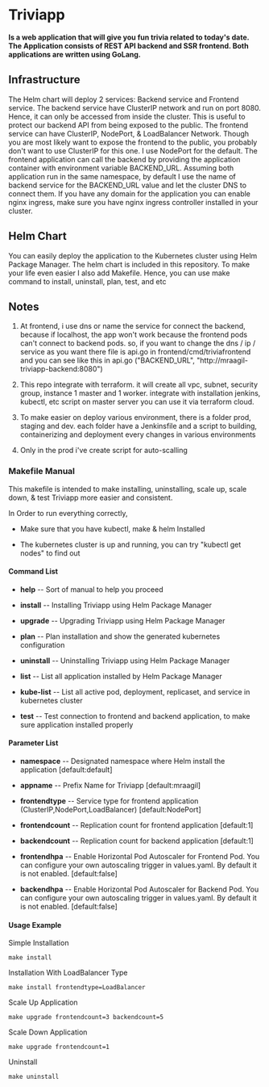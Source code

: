 # Triviapp

**Is a web application that will give you fun trivia related to today's date. The Application consists of REST API backend and SSR frontend. Both applications are written using GoLang.**

## Infrastructure
The Helm chart will deploy 2 services: Backend service and Frontend service. The backend service have ClusterIP network and run on port 8080. Hence, it can only be accessed from inside the cluster. This is useful to protect our backend API from being exposed to the public. The frontend service can have ClusterIP, NodePort, & LoadBalancer Network. Though you are most likely want to expose the frontend to the public, you probably don't want to use ClusterIP for this one. I use NodePort for the default. The frontend application can call the backend by providing the application container with environment variable BACKEND_URL. Assuming both application run in the same namespace, by default I use the name of backend service for the BACKEND_URL value and let the cluster DNS to connect them. If you have any domain for the application you can enable nginx ingress, make sure you have nginx ingress controller installed in your cluster.


## Helm Chart

You can easily deploy the application to the Kubernetes cluster using Helm Package Manager. The helm chart is included in this repository. To make your life even easier I also add Makefile. Hence, you can use make command to install, uninstall, plan, test, and etc

## Notes
1. At frontend, i use dns or name the service for connect the backend, because if localhost, the app won't work because the frontend pods can't connect to backend pods. so, if you want to change the dns / ip / service as you want there file is api.go in frontend/cmd/triviafrontend and you can see like this in api.go ("BACKEND_URL", "http://mraagil-triviapp-backend:8080")

2. This repo integrate with terraform. it will create all vpc, subnet, security group, instance 1 master and 1 worker. integrate with installation jenkins, kubectl, etc script on master server you can use it via terraform cloud.

3. To make easier on deploy various environment, there is a folder prod, staging and dev. each folder have a Jenkinsfile and a script to building, containerizing and deployment every changes in various environments

4. Only in the prod i've create script for auto-scalling


### Makefile Manual

This makefile is intended to make installing, uninstalling, scale up, scale down, & test Triviapp more easier and consistent.

In Order to run everything correctly,

- Make sure that you have kubectl, make & helm Installed

- The kubernetes cluster is up and running, you can try "kubectl get nodes" to find out

#### Command List

- **help** -- Sort of manual to help you proceed

- **install** -- Installing Triviapp using Helm Package Manager

- **upgrade** -- Upgrading Triviapp using Helm Package Manager

- **plan** -- Plan installation and show the generated kubernetes configuration

- **uninstall** -- Uninstalling Triviapp using Helm Package Manager

- **list** -- List all application installed by Helm Package Manager

- **kube-list** -- List all active pod, deployment, replicaset, and service in kubernetes cluster

- **test** -- Test connection to frontend and backend application, to make sure application installed properly

#### Parameter List

- **namespace** -- Designated namespace where Helm install the application [default:default]

- **appname** -- Prefix Name for Triviapp [default:mraagil]

- **frontendtype** -- Service type for frontend application (ClusterIP,NodePort,LoadBalancer) [default:NodePort]

- **frontendcount** -- Replication count for frontend application [default:1]

- **backendcount** -- Replication count for backend application [default:1]

- **frontendhpa** --  Enable Horizontal Pod Autoscaler for Frontend Pod. 
                      You can configure your own autoscaling trigger in values.yaml. 
				      By default it is not enabled. [default:false]

- **backendhpa** -- Enable Horizontal Pod Autoscaler for Backend Pod. 
                    You can configure your own autoscaling trigger in values.yaml. 
				    By default it is not enabled. [default:false]

#### Usage Example

Simple Installation

```
make install
```

Installation With LoadBalancer Type

```
make install frontendtype=LoadBalancer
```

Scale Up Application

```
make upgrade frontendcount=3 backendcount=5
```

Scale Down Application

```
make upgrade frontendcount=1
```

Uninstall

```
make uninstall
```
